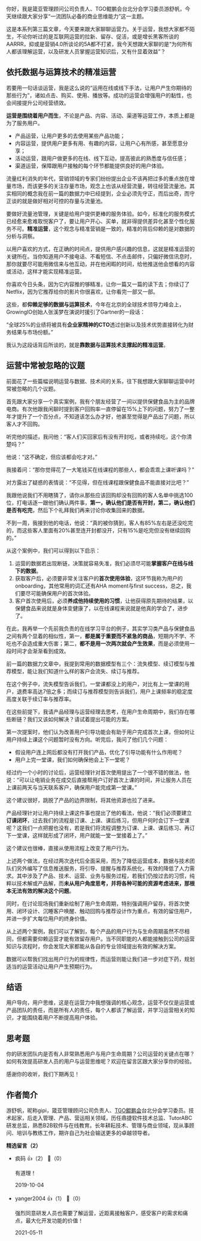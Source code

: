 你好，我是箴亚管理顾问公司负责人、TGO鲲鹏会台北分会学习委员游舒帆，今天继续跟大家分享“一流团队必备的商业思维能力”这一主题。

这是本系列第三篇文章，今天要来跟大家聊聊运营力。关于运营，我想大家都不陌生，不论你听过的是互联网运营的拉新、留存、促活，或是增长黑客所谈的AARRR，抑或是营销4.0所谈论的5A都不打紧，我今天想跟大家聊的是“为何所有人都该理解运营，以及研发人员掌握运营知识后，又有什显着效益”？

## 依托数据与运算技术的精准运营

若要用一句话谈运营，我是这么说的“运用在线或线下手法，让用户产生你期待的那些行为”，诸如点击、购买、使用、播放等。成功的运营会增强用户的黏性，也会间接提升公司经营绩效。

**运营是围绕着用户而生**，不论是产品、内容、活动、渠道等运营工作，本质上都是为了服务用户。

- 产品运营，让用户更多的去使用某些产品功能；
- 内容运营，提供用户更多有用、有趣的内容，让用户心有所感，甚至愿意分享；
- 活动运营，跟用户做更多的在线、线下互动，提高彼此的熟悉度与信任感；
- 渠道运营，保障跟用户接触的每个环节都能提供良好的用户体验。

流量红利消失的年代，营销领域的专家们纷纷提出企业不该再把过多的重点放在增量市场，而该更多的关注存量市场，观念上也该从经营流量，转往经营流量池。其实相同的概念我在前一篇的数据力中已经提到，企业必须先守正，而后出奇，而守正谈的就是做好相对可控的存量与流量池。

要做好流量池管理，关键是给用户提供更棒的服务体验。如今，标准化的服务模式已经愈来愈难取悦客户了，要让用户开心、买单，就非得提供差异化甚至个性化服务不可。**精准运营**，这个观念与精准营销是一致的，精准的背后仰赖的是对数据的分析与洞察。

以用户喜欢的方式，在正确的时间点，提供用户感兴趣的信息，这就是精准运营的关键所在。当你知道用户不接电话、不看短信、不点击邮件，只偏好微信讯息时，那你就要尽可能用微信来与他互动，并在他闲暇的时间，给他推送他会想看的内容或活动，这样才能实现精准运营。

你喜欢今日头条，因为它内容推的够精准，让你一篇又一篇的读下去；你续订了Netflix，因为它推荐给你的影片你很喜欢，让你看完一部又一部。

这些，都**仰赖足够的数据与运算技术**，今年在北京的全球技术领导力峰会上，GrowingIO创始人张溪梦在演说时援引了Gartner的一段话：

“全球25%的业绩将被具有**企业家精神的CTO**透过创新以及技术优势直接转化为财务结果与市场份额。”

我认为这段话背后所谈的，就是**靠数据与运算技术支撑起的精准运营**。

## 运营中常被忽略的议题

前面花了一些篇幅说明运营与数据、技术间的关系，往下我想跟大家聊聊运营中时常被忽略的几个议题。

首先跟大家分享一个真实案例，我有个朋友经营了一间以提供保健食品为主的品牌电商。有次他跟我闲聊时提到客户回购率一直停留在15%上下的问题，努力了一整年才提升了一个百分点，不知道该怎么办才好，他甚至觉得是产品出了问题，所以客人才不回购。

听完他的描述，我问他：“客人们买回家后有没有开封吃，或者持续吃，这个你清楚吗？”

他说：“这不确定，但应该都会吃才对。”

我接着问：“那你觉得花了一大笔钱买在线课程的那些人，都会乖乖上课听课吗？”

对方露出了疑惑的表情说：“不见得，但在线课程跟保健食品不能直接对比吧？”

我跟他说我们不用瞎猜了，请你从那些应该回购却没有回购的客人名单中挑选100位，打电话逐一跟他们确认两件事，**第一，确认他们是否有开封，第二，确认他们是否有吃完**，然后下个礼拜我们再来讨论你收集回来的数据。

不到一周，我接到他的电话，他说：“真的被你猜到，客人有85%左右是还没吃完的，而这些客人里面有20%甚至连开封都没开，只有15%是吃完但没有继续回购的。”

从这个案例中，我们可以得到以下启示：

1. 运营的数据若出现断链，决策就容易失准，我们必须尽可能**掌握客户在线与线下的数据**。
2. 获取客户后，必须要非常关注客户的**首次使用体验**，这环节我称为用户的onboarding，其他常用的词汇还有AHA moment与first success，总之，我们要尽可能确保用户的首次体验。
3. 客户首次使用后，必须**养成他持续使用的习惯**，让他获得原先期待的结果，以保健食品来说就是身体变健康了，以在线课程来说就是他真的学会了，进步了。

在此，我再举一个先前我负责的在线学习平台的例子，其实学习类产品与保健食品之间有两个显着的相似性，第一，**都是属于重要而不紧急的商品**，短期内不学、不吃也不会造成重大伤害；第二，**都不是用一次两次就会产生效果**，而是必须使用一段时间才会渐渐看到成效。

前一篇的数据力文章中，我提到常用的数据模型有三个：流失模型、续订模型与推荐模型，能让我们知道什么样的客户会流失、续订与推荐。

在这个例子中，流失模型告诉我们，一堂课都没上的用户，对比有上一堂课的用户，退费率高达7倍之多；而续订与推荐模型则告诉我们，用户上课频率的稳定度高度关联于续订率与推荐率。

在这些前提下，我请产品经理与运营经理去思考，在用户生命周期中，我们存在哪些断链？我们又该如何解决？请试着提出可能的方案。

第一次提案时，他们认为改善用户引导功能会有助于用户完成首次上课，但如何让用户持续上课这个问题暂时没有方向。听完后，我问了他们几个问题：

- 假设用户连上网后都没有打开我们产品，优化了引导功能有什么作用呢？
- 用户上完一堂课，我们如何确保他会上下一堂呢？

经过约一个小时的讨论后，运营经理针对首次使用提出了一个很不错的做法，他说：“可以让电销业务在成交后直接帮用户订好首次上课的时间，并让服务人员在上课前两天与当天联系客户，确保用户能完成第一堂课。”

这个建议很好，跳脱了产品的边界限制，将其他资源也拉了进来。

产品经理针对让用户持续上课这件事也提出了他的看法，他说：“我们必须要建立**订课闭环**，过去我们的流程是订课、上课、课后练习，但用户何时会订下一堂课呢？这我们一点把握也没有，若是我们将流程调整为订课、上课、课后练习、再订下一堂课，这样就形成了闭环，用户就能一堂一堂接着上了。”

这个建议也很棒，直接从使用流程上改变了用户行为。

上述两个做法，在经过两次迭代后全面采用，而为了降低运营成本，数据与技术团队们另外编写了信息推送服务，将引导、提醒与推荐系统化，有效的降低了人力需求。其中涉及了产品、技术、运营、业务与服务过程，若我们仍按过去的习惯，纯粹以技术解或产品解，而**未从用户角度思考，并将各种可能的资源考虑进来，那根本无法有效的解决这个问题**。

同时，在讨论现场我们重新绘制了用户生命周期，特别强调用户留存，将首次使用、闭环设计、沉睡客户唤醒、触动回购与推荐设计作为重点，有效的留住用户，并进一步扩大每位用户的终身价值。

从上述两个案例，我们可以了解到，每个产品的用户行为与生命周期虽然不尽相同，但都需要仰赖运营才能有效留存用户。当不同职能的人都能接触到公司的运营知识与流程时，你会发现大家都能从各自的专业领域提出有效的解决方案。

数据可以帮我们找出用户行为的规律性，而运营则能让我们进一步对症下药，规划适当的运营活动让用户产生预期行为。

## 结语

用户导向，用户思维，这是在运营力中我想强调的核心观念，运营不仅仅是运营或产品团队的责任，而是所有人的责任，每个人都该了解运营，并学习运营相关的知识，才能围绕着用户不断提高用户体验。

## 思考题

你的研发团队内是否有人非常熟悉用户与用户生命周期？公司运营的关键点在哪？如何有效提高研发人员的用户与运营思维呢？欢迎在留言区跟大家分享你的经验。

感谢你的收听，我们下期再见！

## 作者简介

游舒帆，昵称gipi，箴亚管理顾问公司负责人、[TGO鲲鹏会](https://tgo.geekbang.org)台北分会学习委员。技术起家，后走入管理、产品、营运相关领域，历任鼎捷软件技术总监、TutorABC研发总监，熟悉B2B软件与在线教育。长年耕耘技术、管理与商业领域，现从事顾问、培训与教练工作，期许自己为社会输送更多的卓越领导者。
<div><strong>精选留言（2）</strong></div><ul>
<li><span>疯码</span> 👍（2） 💬（0）<p>有道理！</p>2019-10-04</li><br/><li><span>yanger2004</span> 👍（1） 💬（0）<p>强烈同意研发人员也需要了解运营，近距离接触客户，感受客户的需求和痛点，最大化开发功能的价值！</p>2021-05-11</li><br/>
</ul>